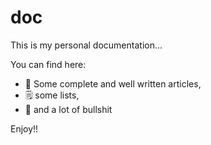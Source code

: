 # doc

This is my personal documentation...

You can find here:
- 📑 Some complete and well written articles,
- 🗒️ some lists,
- 🧻 and a lot of bullshit

Enjoy!!
